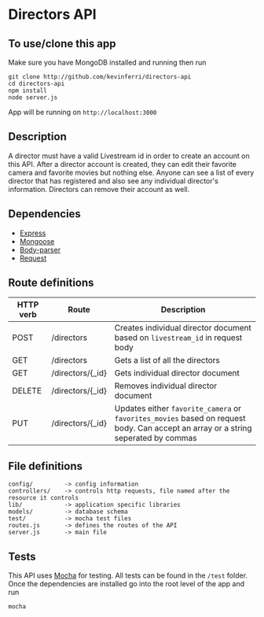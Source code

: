 # Directors API

## To use/clone this app
Make sure you have MongoDB installed and running then run
```
git clone http://github.com/kevinferri/directors-api
cd directors-api
npm install
node server.js
```

App will be running on `http://localhost:3000`

## Description
A director must have a valid Livestream id in order to create an account on this API. After a director account is created, they can edit their favorite camera and favorite movies but nothing else. Anyone can see a list of every director that has registered and also see any individual director's information. Directors can remove their account as well.

## Dependencies

* [Express](https://www.npmjs.com/package/express)
* [Mongoose](https://www.npmjs.com/package/mongoose)
* [Body-parser](https://www.npmjs.com/package/body-parser)
* [Request](https://www.npmjs.com/package/request)

## Route definitions

| HTTP verb    | Route              | Description                                                                   |
| ------------ | -----------------  | ----------------------------------------------------------------------------- |
| POST         | /directors         | Creates individual director document based on `livestream_id` in request body |
| GET          | /directors         | Gets a list of all the directors                                              |
| GET          | /directors/{_id}   | Gets individual director document                                             |
| DELETE       | /directors/{_id}   | Removes individual director document                                          |
| PUT          | /directors/{_id}   | Updates either `favorite_camera` or `favorites_movies` based on request body. Can accept an array or a string seperated by commas  |

## File definitions

```
config/         -> config information
controllers/    -> controls http requests, file named after the resource it controls
lib/            -> application specific libraries
models/         -> database schema
test/           -> mocha test files
routes.js       -> defines the routes of the API
server.js       -> main file
```

## Tests

This API uses [Mocha](http://mochajs.org/) for testing. All tests can be found in the `/test` folder. Once the dependencies are installed go into the root level of the app and run

```
mocha
```
